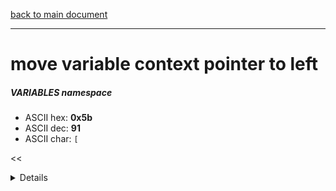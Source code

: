 [back to main document](../README.md)

---

# move variable context pointer to left
##### VARIABLES namespace
- ASCII hex: __0x5b__
- ASCII dec: __91__
- ASCII char: `[`

<<<DETAILS>>>

---

<<<USAGE>>>

---

<<<EXAMPLELINKSECTION>>>

---

[back to main document](../README.md)

***PROJECT RATTISH `@` 2023***
